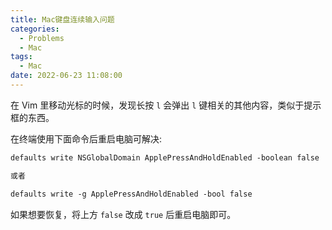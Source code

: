 ```yaml
---
title: Mac键盘连续输入问题
categories:
  - Problems
  - Mac
tags:
  - Mac
date: 2022-06-23 11:08:00
---
```


在 Vim 里移动光标的时候，发现长按 `l` 会弹出 `l` 键相关的其他内容，类似于提示框的东西。

在终端使用下面命令后重启电脑可解决:
```tex
defaults write NSGlobalDomain ApplePressAndHoldEnabled -boolean false

或者

defaults write -g ApplePressAndHoldEnabled -bool false
```

如果想要恢复，将上方 `false` 改成 `true` 后重启电脑即可。
